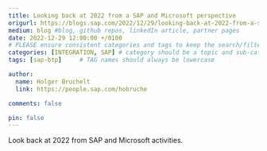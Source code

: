 ```yaml
---
title: Looking back at 2022 from a SAP and Microsoft perspective
origurl: https://blogs.sap.com/2022/12/29/looking-back-at-2022-from-a-sap-and-microsoft-perspective/
medium: blog #blog, github repos, linkedIn article, partner pages
date: 2022-12-29 12:00:00 +/0100
# PLEASE ensure consistent categories and tags to keep the search/filtering meaningful!
categories: [INTEGRATION, SAP] # category should be a topic and sub-category primary product
tags: [sap-btp]     # TAG names should always be lowercase

author:
  name: Holger Bruchelt
  link: https://people.sap.com/hobruche

comments: false

pin: false
---
```

Look back at 2022 from SAP and Microsoft activities. 
